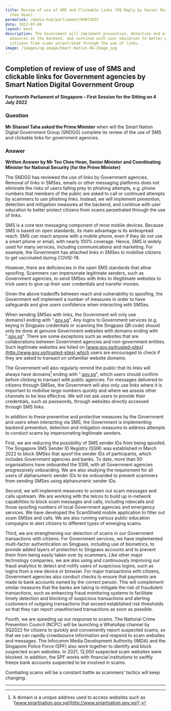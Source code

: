 ```yaml
---
title: Review of use of SMS and Clickable Links (PQ Reply by Senior Minister Teo
  Chee Hean)
permalink: /media-hub/parliament/04072022
date: 2022-07-04
layout: post
description: The Government will implement prevention, detection and mitigation
  measures at the backend, and continue with user education to better protect
  citizens from scams perpetrated through the use of links.
image: /images/og-image/Smart-Nation-OG-Image.jpg
---
```

## Completion of review of use of SMS and clickable links for Government agencies by Smart Nation Digital Government Group

**Fourteenth Parliament of Singapore – First Session for the Sitting on 4 July 2022**

### Question

**Mr Sharael Taha asked the Prime Minister** when will the Smart Nation Digital Government Group (SNDGG) complete its review of the use of SMS and clickable links for government agencies.


### Answer

**Written Answer by Mr Teo Chee Hean, Senior Minister and Coordinating Minister for National Security (for the Prime Minister)**

The SNDGG has reviewed the use of links by Government agencies. Removal of links in SMSes, emails or other messaging platforms does not eliminate the risks of users falling prey to phishing attempts, e.g. phone numbers that members of the public are asked to call or continued attempts by scammers to use phishing links. Instead, we will implement prevention, detection and mitigation measures at the backend, and continue with user education to better protect citizens from scams perpetrated through the use of links.

SMS is a core text messaging component of most mobile devices. Because SMS is based on open standards, its main advantage is its widespread reach. SMS can reach anyone with a mobile phone, even if they do not use a smart phone or email, with nearly 100% coverage. Hence, SMS is widely used for many services, including communications and marketing. For example, the Government has attached links in SMSes to mobilise citizens to get vaccinated during COVID-19.

However, there are deficiencies in the open SMS standards that allow spoofing. Scammers can impersonate legitimate senders, such as Government agencies, to send SMSes with links to illegitimate websites to trick users to give up their user credentials and transfer monies.

Given the above tradeoffs between reach and vulnerability to spoofing, the Government will implement a number of measures in order to have safeguards and give users confidence when interacting with SMSes.

When sending SMSes with links, the Government will only use domains1 ending with ".[gov.sg](http://gov.sg/)". Any logins to Government services (e.g. keying in Singpass credentials or scanning the Singpass QR code) should only be done at genuine Government websites with domains ending with ".[gov.sg](http://gov.sg/)". There are some exceptions such as websites that are collaborations between Government agencies and non-government entities. Such legitimate websites are listed on [www.gov.sg/trusted-sites](http://www.gov.sg/trusted-sites) which users are encouraged to check if they are asked to transact on unfamiliar website domains.

The Government will also regularly remind the public that its links will always have domains[^1] ending with ".[gov.sg](http://gov.sg/)", which users should confirm before clicking to transact with public agencies. For messages delivered to citizens through SMSes, the Government will also only use links where it is important to mobilise large numbers quickly and where we assess other channels to be less effective. We will not ask users to provide their credentials, such as passwords, through websites directly accessed through SMS links.

In addition to these preventive and protective measures by the Government and users when interacting via SMS, the Government is implementing backend prevention, detection and mitigation measures to address attempts to conduct scams by impersonating legitimate senders.

First, we are reducing the possibility of SMS sender IDs from being spoofed. The Singapore SMS Sender ID Registry (SSIR) was established in March 2022 to block SMSes that spoof the sender IDs of participants, which includes Government agencies and banks. To date, more than 50 organisations have onboarded the SSIR, with all Government agencies progressively onboarding. We are also studying the requirement for all users of alphanumeric sender IDs to be onboarded to prevent scammers from sending SMSes using alphanumeric sender IDs.

Second, we will implement measures to screen out scam messages and calls upstream. We are working with the telcos to build up in-network capabilities to block scam messages and calls, including robocalls and those spoofing numbers of local Government agencies and emergency services. We have developed the ScamShield mobile application to filter out scam SMSes and calls. We are also running various public education campaigns to alert citizens to different types of emerging scams.

Third, we are strengthening our detection of scams in our Government transactions with citizens. For Government services, we have implemented multi-factor authentication on Singpass, including use of biometrics, to provide added layers of protection to Singpass accounts and to prevent them from being easily taken over by scammers. Like other major technology companies, we are also using and continuously improving our fraud analytics to detect and notify users of suspicious logins, such as logins from a new device or browser. For major transactions with citizens, Government agencies also conduct checks to ensure that payments are made to bank accounts owned by the correct person. This will complement similar measures that the banks are taking to mitigate the risk of fraudulent transactions, such as enhancing fraud monitoring systems to facilitate timely detection and blocking of suspicious transactions and alerting customers of outgoing transactions that exceed established risk thresholds so that they can report unauthorised transactions as soon as possible.

Fourth, we are speeding up our response to scams. The National Crime Prevention Council (NCPC) will be launching a WhatsApp channel by 3Q2022 for citizens to quickly and conveniently report suspected scams, so that we can rapidly crowdsource information and respond to scam websites and messages. The Infocomm Media Development Authority (IMDA) and the Singapore Police Force (SPF) also work together to identify and block suspected scam websites. In 2021, 12,000 suspected scam websites were blocked. In addition, the SPF works with financial institutions to swiftly freeze bank accounts suspected to be involved in scams.

Combating scams will be a constant battle as scammers' tactics will keep changing.

***

[^1]: A domain is a unique address used to access websites such as ‘[www.smartnation.gov.sg](http://www.smartnation.gov.sg/)’.